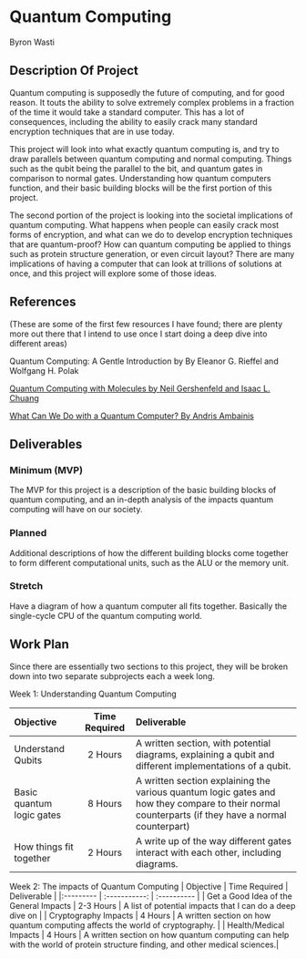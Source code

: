 # Quantum Computing

Byron Wasti

## Description Of Project

Quantum computing is supposedly the future of computing, and for good reason. It touts the 
ability to solve extremely complex problems in a fraction of the time it would take a standard computer. This has a lot of consequences, including the ability to easily crack many standard encryption techniques that are in use today.

This project will look into what exactly quantum computing is, and try to draw parallels between quantum computing and normal computing. Things such as the qubit being the parallel to the bit, and quantum gates in comparison to normal gates. Understanding how quantum computers function, and their basic building blocks will be the first portion of this project.

The second portion of the project is looking into the societal implications of quantum computing. What happens when people can easily crack most forms of encryption, and what can we do to develop encryption techniques that are quantum-proof? How can quantum computing be applied to things such as protein structure generation, or even circuit layout? There are many implications of having a computer that can look at trillions of solutions at once, and this project will explore some of those ideas.

## References
(These are some of the first few resources I have found; there are plenty more out there that I intend to use once I start doing a deep dive into different areas)

Quantum Computing: A Gentle Introduction by By Eleanor G. Rieffel and Wolfgang H. Polak

[Quantum Computing with Molecules by Neil Gershenfeld and Isaac L. Chuang](http://cba.mit.edu/docs/papers/98.06.sciqc.pdf)

[What Can We Do with a Quantum Computer? By Andris Ambainis](https://www.ias.edu/ideas/2014/ambainis-quantum-computing)

## Deliverables
### Minimum (MVP)
The MVP for this project is a description of the basic building blocks of quantum computing, and an in-depth analysis of the impacts quantum computing will have on our society.

### Planned
Additional descriptions of how the different building blocks come together to form different computational units, such as the ALU or the memory unit.

### Stretch
Have a diagram of how a quantum computer all fits together. Basically the single-cycle CPU of the quantum computing world.

## Work Plan
Since there are essentially two sections to this project, they will be broken down into two separate subprojects each a week long.

Week 1: Understanding Quantum Computing

| Objective | Time Required | Deliverable |
|:--------- | :-----------: | :---------- |
| Understand Qubits | 2 Hours | A written section, with potential diagrams, explaining a qubit and different implementations of a qubit. |
| Basic quantum logic gates | 8 Hours | A written section explaining the various quantum logic gates and how they compare to their normal counterparts (if they have a normal counterpart) |
| How things fit together | 2 Hours | A write up of the way different gates interact with each other, including diagrams. |

Week 2: The impacts of Quantum Computing
| Objective | Time Required | Deliverable |
|:--------- | :-----------: | :---------- |
| Get a Good Idea of the General Impacts | 2-3 Hours | A list of potential impacts that I can do a deep dive on |
| Cryptography Impacts | 4 Hours | A written section on how quantum computing affects the world of cryptography. |
| Health/Medical Impacts | 4 Hours | A written section on how quantum computing can help with the world of protein structure finding, and other medical sciences.|

